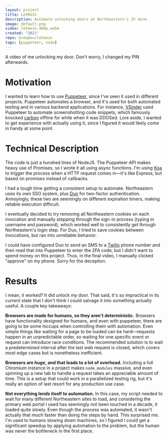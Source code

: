```yaml
---
layout: project
title: LetMeIn
description: Automate unlocking doors at Northeastern's IV dorm.
image: default.png
video: letmein.480p.webm
created: "2021"
repo: breqdev/letmein
tags: [puppeteer, node]
---
```


<YouTube id="zk6Bb-aY_Yo" />

<Caption>
A video of me unlocking my door. Don't worry, I changed my PIN afterwards.
</Caption>

# Motivation

I wanted to learn how to use [Puppeteer](https://pptr.dev/), since I've seen it used in different projects. Puppeteer automates a browser, and it's used for both automated testing and in various backend applications. For instance, [VSinder](https://www.youtube.com/watch?v=bfd8RyAJh6c) used Puppeteer to automate screenshotting code snippets, which famously knocked [carbon](https://carbon.now.sh/) offline for while when it was DDOSed. Lore aside, I wanted to get experience with actually using it, since I figured it would likely come in handy at some point.

# Technical Description

The code is just a hundred lines of NodeJS. The Puppeteer API makes heavy use of Promises, so I wrote it all using async functions. I'm using [Koa](https://koajs.com/) to trigger the process when a HTTP request comes in—it's like Express, but based on promises instead of callbacks.

I had a tough time getting a consistent setup to automate. Northeastern uses its own SSO system, plus [Duo](https://duo.com/) for two-factor authentication. Annoyingly, these two are seemingly on different expiration timers, making reliable execution difficult.

I eventually decided to try removing all Northeastern cookies on each invocation and manually stepping through the sign-in process (typing in username and password), which worked well to consistently get through Northeastern's login step. For Duo, I tried to save cookies between invocations, but ran into unreliable behavior.

I could have configured Duo to send an SMS to a [Twilio](https://www.twilio.com/) phone number and then read that into Puppeteer to enter the 2FA code, but I didn't want to spend money on this project. Thus, in the final video, I manually clicked "approve" on my phone. Sorry for the deception.

# Results

I mean, it worked? It did unlock my door. That said, it's so impractical in its current state that I don't think I could salvage it into something actually useful. A couple key takeaways:

**Browsers are made for humans, so they aren't deterministic.** Browsers have functionality designed for humans, and even with puppeteer, there are going to be some hiccups when controlling them with automation. Even simple things like waiting for a page to be loaded can be hard—requests happen in an unpredictable order, so waiting for one specific event or request can introduce race conditions. The recommended solution is to wait a predetermined interval after the last web request is closed, which covers _most_ edge cases but is nonetheless inefficient.

**Browsers are _huge_, and that leads to a lot of overhead.** Including a full Chromium instance in a project makes `node_modules` massive, and even spinning up a new tab to handle a request takes an appreciable amount of time. This is a setup that could work in a parallelized testing rig, but it's really an option of last resort for any production use case.

**Not everything lends itself to automation.** In this case, my script needed to wait for many different Northeastern sites to load, and considering the primary web portal I used has seemingly not been touched in a decade, it loaded quite slowly. Even though the process was automated, it wasn't actually that much faster than doing the steps by hand. This surprised me. I'm used to humans slowing down machines, so I figured I could get a significant speedup by applying automation to the problem, but the human was never the bottleneck in the first place.
